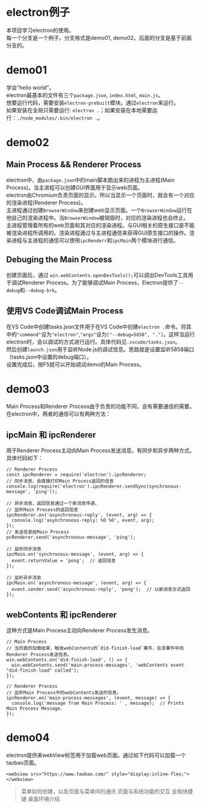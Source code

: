 # electron例子
本项目学习electron的使用。   
每一个分支是一个例子。分支格式是demo01, demo02。后面的分支是基于前面分支的。

# demo01
学会"hello world"。   
electron最基本的文件有三个`package.json`, `index.html`, `main.js`。   
想要运行代码，需要安装`electron-prebuilt`模块。通过`electron`来运行。   
如果安装在全局只需要运行: `electron .`；如果安装在本地需要运行：`./node_modules/.bin/electron .`。   

# demo02
## Main Process && Renderer Process
electron中，由`package.json`中的main脚本跑出来的进程为主进程(Main Process)。当主进程可以创建GUI界面用于显示web页面。     
electron由Chromium负责页面的显示。所以当显示一个页面时，就会有一个对应的渲染进程(Renderer Process)。     
主进程通过创建`BrowserWindow`来创建web显示页面。一个`BrowserWindow`运行在他自己的渲染进程中。当`BrowserWindow`被销毁时，对应的渲染进程也会终止。    
主进程管理着所有的web页面和其对应的渲染进程。与GUI相关的原生接口是不能被渲染进程所调用的。渲染进程通过与主进程通信来获得GUI原生接口的操作。渲染进程与主进程的通信可以使用`ipcRenderr`和`ipcMain`两个模块进行通信。   

## Debuging the Main Process
创建页面后，通过 `win.webContents.openDevTools();`可以调出DevTools工具用于调试Renderer Process。为了能够调试Main Process，Electron提供了`--debug`和`--debug-brk`。   

## 使用VS Code调试Main Process
在VS Code中创建tasks.json文件用于在VS Code中创建`electron .`命令。将其中的`"command"`设为`"electron"`,`"args"`设为`["--debug=5858", "."]`。这样当运行electron时，会以调试的方式进行运行。具体代码见`.vscode/tasks.json`。      
然后创建`launch.json`用于监听Node.js的调试信息。思路就是设置监听5858端口（tasks.json中设置的debug端口）。   
设置完成后，按F5就可以开始调试demo的Main Process。      

# demo03
Main Process和Renderer Process由于负责的功能不同，会有需要通信的需要。在electron中，两者的通信可以有两种方法：

## ipcMain 和 ipcRenderer
用于Renderer Process主动向Main Process发送消息。有同步和异步两种方式。具体代码如下：
```
// Renderer Process
const ipcRenderer = require('electron').ipcRenderer;
// 同步消息，会直接打印Main Process返回的信息
console.log(require('electron').ipcRenderer.sendSync(synchronous-message', 'ping'));

// 异步消息，返回信息通过一个新消息传递。
// 监听Main Process的返回信息
ipcRenderer.on('asynchronous-reply', (event, arg) => {
  console.log('asynchronous-reply: %O %O', event, arg);
});
// 发送信息给Main Process
pcRenderer.send('asynchronous-message', 'ping');
```
```
// 监听同步消息
ipcMain.on('synchronous-message', (event, arg) => {
  event.returnValue = 'pong';  // 返回信息
});

// 监听异步消息
ipcMain.on('asynchronous-message', (event, arg) => {
  event.sender.send('asynchronous-reply', 'pong');  // 以新消息方式返回
});

```

## webContents 和 ipcRenderer
这种方式是Main Process主动向Renderer Process发生消息。
```
// Main Process
// 当页面的加载结束，触发webContents的`did-finish-load`事件，在该事件中向Renderer Process发送信息。
win.webContents.on('did-finish-load', () => {
  win.webContents.send('main-process-messages', 'webContents event "did-finish-load" called');
});
```
```
// Renderer Process
// 监听Main Process中的webContents发送的信息。
ipcRenderer.on('main-process-messages', (event, message) => {
  console.log('message from Main Process: ' , message);  // Prints Main Process Message.
});
```

# demo04
electron提供来webView标签用于加载web页面。通过如下代码可以加载一个taobao页面。
```
<webview src="https://www.taobao.com/" style="display:inline-flex;"></webview>
```



> 菜单如何创建，以及页面与菜单间的通讯
> 页面与系统功能的交互
> 全局快捷键
> 桌面环境介绍